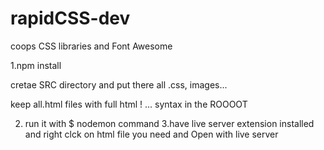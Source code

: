 # rapidCSS-dev
coops CSS libraries and Font Awesome

1.npm install

cretae SRC directory and put there all .css, images...

keep all.html files  with full html !<DOCTYPE> ... syntax in the ROOOOT

2. run it with    $ nodemon    command 
3.have live server extension installed and right clck on html file you need and Open with live server


